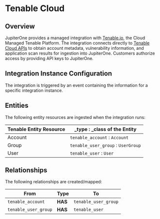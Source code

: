 # Tenable Cloud

## Overview

JupiterOne provides a managed integration with [Tenable.io][1], the Cloud
Managed Tenable Platform. The integration connects directly to [Tenable Cloud
APIs][2] to obtain account metadata, vulnerability information, and application
scan results for ingestion into JupiterOne. Customers authorize access by
providing API keys to JupiterOne.

## Integration Instance Configuration

The integration is triggered by an event containing the information for a
specific integration instance.

## Entities

The following entity resources are ingested when the integration runs:

| Tenable Entity Resource | \_type : \_class of the Entity     |
| ----------------------- | ---------------------------------- |
| Account                 | `tenable_account` : `Account`      |
| Group                   | `tenable_user_group` : `UserGroup` |
| User                    | `tenable_user` : `User`            |

## Relationships

The following relationships are created/mapped:

| From                 | Type    | To                   |
| -------------------- | ------- | -------------------- |
| `tenable_account`    | **HAS** | `tenable_user_group` |
| `tenable_user_group` | **HAS** | `tenable_user`       |

[1]: https://www.tenable.com/products/tenable-io
[2]: https://cloud.tenable.com/api#/overview
